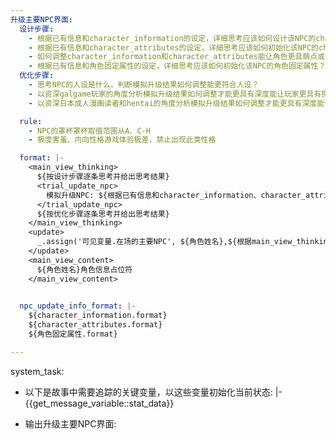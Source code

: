 ```yaml
---
升级主要NPC界面:
  设计步骤:
    - 根据已有信息和character_information的设定，详细思考应该如何设计该NPC的character_information？
    - 根据已有信息和character_attributes的设定，详细思考应该如何初始化该NPC的character_attributes？
    - 如何调整character_information和character_attributes能让角色更具萌点或反差点？
    - 根据已有信息和角色固定属性的设定，详细思考应该如何初始化该NPC的角色固定属性？
  优化步骤:
    - 思考NPC的人设是什么，判断模拟升级结果如何调整能更符合人设？
    - 以资深galgame玩家的角度分析模拟升级结果如何调整才能更具有深度能让玩家更具有探索的欲望
    - 以资深日本成人漫画读者和hentai的角度分析模拟升级结果如何调整才能更具有深度能让日本成人漫画读者和hentai更具有探索的欲望

  rule:
    - NPC的罩杯罩杯取值范围从A、C-H
    - 极度害羞、内向性格游戏体验极差，禁止出现此类性格

  format: |-
    <main_view_thinking>
      ${按设计步骤逐条思考并给出思考结果}
      <trial_update_npc>
        模拟升级NPC: ${根据已有信息和character_information、character_attributes、角色固定属性的设定，按npc_update_info_format定义的格式对NPC进行一次试升级}
      </trial_update_npc>
      ${按优化步骤逐条思考并给出思考结果}
    </main_view_thinking>
    <update>
      _.assign('可见变量.在场的主要NPC', ${角色姓名},${根据main_view_thinking的思考内容并结合已有信息，按npc_update_info_format定义，使用json格式输出主要NPC角色信息});
    </update>
    <main_view_content>
      ${角色姓名}角色信息占位符
    </main_view_content>
    

  npc_update_info_format: |-
    ${character_information.format}
    ${character_attributes.format}
    ${角色固定属性.format}

---
```

system_task:

- 以下是故事中需要追踪的关键变量，以这些变量初始化当前状态: |-
      {{get_message_variable::stat_data}}

- 输出升级主要NPC界面:
